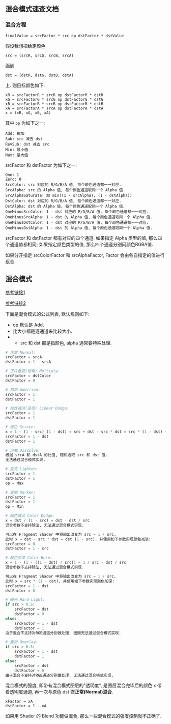 ## 混合模式速查文档

### 混合方程

```
finalValue = srcFactor * src op dstFactor * dstValue
```

假设我想把给定颜色
```
src = (srcR, srcG, srcB, srcA)
```
画到
```
dst = (dstR, dstG, dstB, dstA)
```
上.
则目标颜色如下:

```
xR = srcFactorR * srcR op dstFactorR * dstR
xG = srcFactorG * srcG op dstFactorG * dstG
xB = srcFactorB * srcB op dstFactorB * dstB
xA = srcFactorA * srcA op dstFactorA * dstA
x = (xR, xG, xB, xA)
```


其中 `op` 为如下之一:
```
Add: 相加
Sub: src 减去 dst
RevSub: dst 减去 src
Min: 最小值
Max: 最大值
```


srcFactor 和 dstFactor 为如下之一:
```
One: 1
Zero: 0
SrcColor: src 对应的 R/G/B/A 值, 每个颜色通道都一一对应.
SrcAlpha: src 的 Alpha 值, 每个颜色通道取同一个 Alpha 值.
SrcAlphaSaturate: 取 min((1 - srcAlpha), (1 - dstAlpha))
DstColor: dst 对应的 R/G/B/A 值, 每个颜色通道都一一对应.
DstAlpha: dst 的 Alpha 值, 每个颜色通道取同一个 Alpha 值.
OneMinusSrcColor: 1 - dst 对应的 R/G/B/A 值, 每个颜色通道都一一对应.
OneMinusSrcAlpha: 1 - dst 的 Alpha 值, 每个颜色通道取同一个 Alpha 值.
OneMinusDstColor: 1 - dst 对应的 R/G/B/A 值, 每个颜色通道都一一对应.
OneMinusDstAlpha: 1 - dst 的 Alpha 值, 每个颜色通道取同一个 Alpha 值.
```
srcFactor 和 dstFactor 都有对应的四个通道. 如果指定 Alpha 类型的值, 那么四个通道值都相同; 如果指定颜色类型的值, 那么四个通道分别问颜色RGBA值.

如果分开指定 srcColorFactor 和 srcAlphaFactor, Factor 会由各自指定的值进行组合.

## 混合模式

[参考链接1](
https://stackoverflow.com/questions/11164000/blending-mode-formula-for-hard-light-soft-light-color-dodge-color-burn)

[参考链接2](
https://docs.krita.org/en/reference_manual/blending_modes/arithmetic.html#bm-addition)



下面是混合模式的公式列表, 默认规则如下:
* op 默认是 Add.
* 比大小都是逐通道来比较大小.
* * src 和 dst 都是指颜色, alpha 通常要特殊处理.
```python
# 正常 Normal:
srcFactor = srcA
dstFactor = 1 - srcA

# 正片叠底(相乘) Multiply:
srcFactor = dstColor
dstFactor = 0

# 相加 Addition:
srcFactor = 1
dstFactor = 1

# 线性减淡(变亮) Linear Dodge:
srcFactor = 1
dstFactor = 1

# 滤色 Screen:
x = 1 - (1 - src) (1 - dst) = src + dst - src * dst = src * (1 - dst) + dst
srcFactor = 1 - dst
dstFactor = 1

# 溶解 Dissolve:
根据 srcA 和 dstA 的比值, 随机选取 src 和 dst 值.
无法通过混合模式实现.

# 变亮 Lighten:
srcFactor = 1
dstFactor = 1
op = Max

# 变暗 Darken:
srcFactor = 1
dstFactor = 1
op = Min

# 颜色减淡 Color Dodge:
x = dst / (1 - src) = dst - dst / src
混合参数不支持除法, 无法通过混合模式实现.

可以在 Fragment Shader 中将输出改变为 src = 1 / src,
此时 x = dst - src * dst = dst (1 - src), 并使用如下参数实现颜色减淡:
srcFactor = 0
dstFactor = 1 - src

# 颜色加深 Color Burn:
x = 1 - (1 - ((1 - dst) / src)) = 1 / src - dst / src
混合参数不支持除法, 无法通过混合模式实现.

可以在 Fragment Shader 中将输出改变为 src = 1 / src,
此时 x = src * (1 - dst), 并使用如下参数实现颜色加深:
srcFactor = 1 - dst
dstFactor = 0

# 硬光 Hard Light:
if src > 0.5:
    srcFactor = dst
    dstFactor = 0
else:
    srcFactor = 1 - dst
    dstFactor = 1
由于混合不支持对RGB通道分别做处理, 因而无法通过混合模式实现.

# 叠加 Overlay:
if src > 0.5:
    srcFactor = 1 - dst
    dstFactor = 1
else:
    srcFactor = dst
    dstFactor = 0
由于混合不支持对RGB通道分别做处理, 无法通过混合模式实现.

```

混合模式的强度, 即带有混合模式图层的"透明度",
是图层混合完毕后的颜色 x 带着透明度通道, 再一次与原色 dst 做**正常(Normal)混合**.
```
xFactor = xA
dstFactor = 1 - xA
```
如果用 Shader 的 Blend 功能做混合, 那么一些混合模式的强度控制就不正确了.


